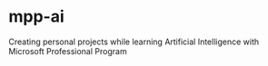 # mpp-ai 
Creating personal projects while learning Artificial Intelligence with Microsoft Professional Program
